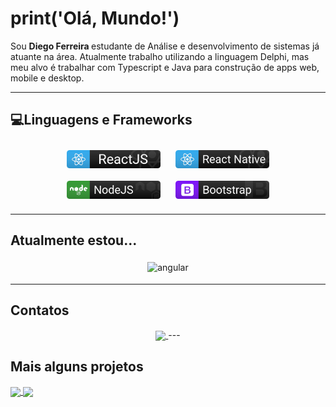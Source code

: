 # print('Olá, Mundo!')

Sou <strong> Diego Ferreira </strong> estudante de Análise e desenvolvimento de sistemas já atuante na área.
Atualmente trabalho utilizando a linguagem Delphi, mas meu alvo é trabalhar com Typescript e Java para construção de apps web, mobile e desktop.

---

## 💻Linguagens e Frameworks

<p align="center">

 <img src="https://github.com/di-ferreira/di-ferreira/blob/master/assets/frameworks/ReactJS.svg" width="150" alt="ReactJS" style="vertical-align:top; margin:10px">
 
 <img src="https://github.com/di-ferreira/di-ferreira/blob/master/assets/frameworks/React_native.svg" width="150" alt="React Native" style="vertical-align:top; margin:10px"> 
 
 <img src="https://github.com/di-ferreira/di-ferreira/blob/master/assets/frameworks/NodeJS.svg" width="150" alt="Node JS" style="vertical-align:top; margin:10px">

 <img src="https://github.com/di-ferreira/di-ferreira/blob/master/assets/frameworks/Bootstrap.svg" width="150" alt="Node JS" style="vertical-align:top; margin:10px">

---

</p>

## Atualmente estou...

<p align="center">

 <img src="https://github.com/Quadrified/Quadrified/blob/master/assets/svg/dev/frameworks/angular.svg" alt="angular" style="vertical-align:top; margin:4px">

---

</p>

## Contatos

<p align="center">

 <a href="https://github.com/anuraghazra/github-readme-stats">
  <img align="center" src="https://github-readme-stats.vercel.app/api/pin/?username=anuraghazra&repo=github-readme-stats" />
</a>
---
</p>

## Mais alguns projetos

<a href="https://github.com/anuraghazra/github-readme-stats">
  <img align="center" src="https://github-readme-stats.vercel.app/api/pin/?username=anuraghazra&repo=github-readme-stats" />
</a>
<a href="https://github.com/anuraghazra/convoychat">
  <img align="center" src="https://github-readme-stats.vercel.app/api/pin/?username=anuraghazra&repo=convoychat" />
</a>
